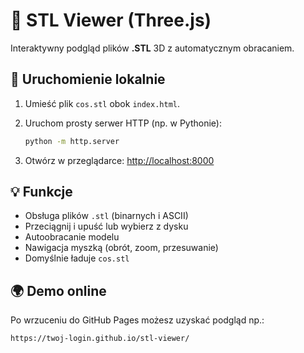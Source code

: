 # 🧊 STL Viewer (Three.js)

Interaktywny podgląd plików **.STL** 3D z automatycznym obracaniem.

## 🚀 Uruchomienie lokalnie

1. Umieść plik `cos.stl` obok `index.html`.
2. Uruchom prosty serwer HTTP (np. w Pythonie):

   ```bash
   python -m http.server
   ```

3. Otwórz w przeglądarce: [http://localhost:8000](http://localhost:8000)

## 💡 Funkcje
- Obsługa plików `.stl` (binarnych i ASCII)
- Przeciągnij i upuść lub wybierz z dysku
- Autoobracanie modelu
- Nawigacja myszką (obrót, zoom, przesuwanie)
- Domyślnie ładuje `cos.stl`

## 🌍 Demo online
Po wrzuceniu do GitHub Pages możesz uzyskać podgląd np.:
```
https://twoj-login.github.io/stl-viewer/
```
